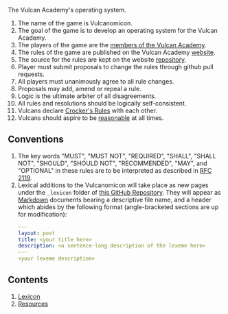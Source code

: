 
The Vulcan Academy's operating system.

1. The name of the game is Vulcanomicon.
1. The goal of the game is to develop an operating system for the Vulcan Academy.
1. The players of the game are the [members of the Vulcan Academy](https://github.com/orgs/Vulcan-Academy/people).
1. The rules of the game are published on the Vulcan Academy [website](http://www.vulcan.life).
1. The source for the rules are kept on the website [repository](https://github.com/Vulcan-Academy/Vulcan-Academy.github.io).
1. Player must submit proposals to change the rules through github pull requests.
1. All players must unanimously agree to all rule changes.
1. Proposals may add, amend or repeal a rule.
1. Logic is the ultimate arbiter of all disagreements.
1. All rules and resolutions should be logically self-consistent.
1. Vulcans declare [Crocker's Rules](https://wiki.lesswrong.com/wiki/Crocker's_rules) with each other.
1. Vulcans should aspire to be [reasonable](/lexicon/reasonable-unreasonable) at all times.

## Conventions

1. The key words "MUST", "MUST NOT", "REQUIRED", "SHALL", "SHALL NOT", "SHOULD", "SHOULD NOT", "RECOMMENDED", "MAY", and "OPTIONAL" in these rules are to be interpreted as described in [RFC 2119](https://www.ietf.org/rfc/rfc2119.txt).
1. Lexical additions to the Vulcanomicon will take place as new pages under the `_lexicon` folder of [this GitHub Repository](https://github.com/Vulcan-Academy/Vulcanomicon). They will appear as [Markdown](https://en.wikipedia.org/wiki/Markdown) documents bearing a descriptive file name, and a header which abides by the following format (angle-bracketed sections are up for modification):
    ```yaml
    ---
    layout: post
    title: <your title here>
    description: <a sentence-long description of the lexeme here>
    ---
    <your lexeme description>
    ```

## Contents

1. [Lexicon](Lexicon.md)
1. [Resources](Resources.md)

